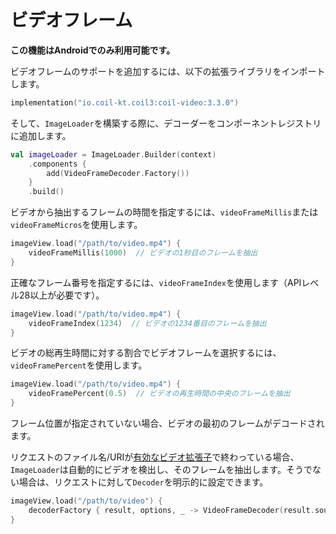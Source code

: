 # ビデオフレーム

**この機能はAndroidでのみ利用可能です。**

ビデオフレームのサポートを追加するには、以下の拡張ライブラリをインポートします。

```kotlin
implementation("io.coil-kt.coil3:coil-video:3.3.0")
```

そして、`ImageLoader`を構築する際に、デコーダーをコンポーネントレジストリに追加します。

```kotlin
val imageLoader = ImageLoader.Builder(context)
    .components {
        add(VideoFrameDecoder.Factory())
    }
    .build()
```

ビデオから抽出するフレームの時間を指定するには、`videoFrameMillis`または`videoFrameMicros`を使用します。

```kotlin
imageView.load("/path/to/video.mp4") {
    videoFrameMillis(1000)  // ビデオの1秒目のフレームを抽出
}
```

正確なフレーム番号を指定するには、`videoFrameIndex`を使用します（APIレベル28以上が必要です）。

```kotlin
imageView.load("/path/to/video.mp4") {
    videoFrameIndex(1234)  // ビデオの1234番目のフレームを抽出
}
```

ビデオの総再生時間に対する割合でビデオフレームを選択するには、`videoFramePercent`を使用します。

```kotlin
imageView.load("/path/to/video.mp4") {
    videoFramePercent(0.5)  // ビデオの再生時間の中央のフレームを抽出
}
```

フレーム位置が指定されていない場合、ビデオの最初のフレームがデコードされます。

リクエストのファイル名/URIが[有効なビデオ拡張子](https://developer.android.com/guide/topics/media/media-formats#video-formats)で終わっている場合、`ImageLoader`は自動的にビデオを検出し、そのフレームを抽出します。そうでない場合は、リクエストに対して`Decoder`を明示的に設定できます。

```kotlin
imageView.load("/path/to/video") {
    decoderFactory { result, options, _ -> VideoFrameDecoder(result.source, options) }
}